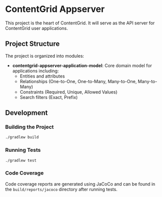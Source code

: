 # ContentGrid Appserver

This project is the heart of ContentGrid. It will serve as the API server for ContentGrid user applications.

## Project Structure

The project is organized into modules:

- **contentgrid-appserver-application-model**: Core domain model for applications including:
  - Entities and attributes
  - Relationships (One-to-One, One-to-Many, Many-to-One, Many-to-Many)
  - Constraints (Required, Unique, Allowed Values)
  - Search filters (Exact, Prefix)

## Development

### Building the Project

```bash
./gradlew build
```

### Running Tests

```bash
./gradlew test
```

### Code Coverage

Code coverage reports are generated using JaCoCo and can be found in the `build/reports/jacoco` directory after running tests.